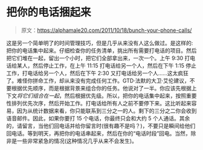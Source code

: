 # 把你的电话捆起来

> 原文：<https://alphamale20.com/2011/10/18/bunch-your-phone-calls/>

这是另一个简单明了的时间管理技巧，但是几乎从来没有人这么做过。是这样的:把你的电话集中起来。仔细检查你的任务清单，挑出所有需要打电话的项目。然后把它们堆在一起，留出一个小时，把它们全部拿出来，一次一个。上午 9:30 打电话给某人，然后停止工作，在上午 11:15 打电话给另一个人，然后在下午 1:15 停止工作，打电话给另一个人，然后在下午 2:30 又打电话给另一个人……这太疯狂了。难怪你拼命工作，却从来没有完成任何工作。GTD·法默的大卫·艾伦建议，不要根据优先顺序，而是根据背景来组合你的任务。他说对了一半。你应该先根据上下文*将它们组合在一起*，然后根据优先级。所以，把你的电话集中起来，按照重要性排列优先次序，然后开始工作。打电话给所有人之前不要停下来。这比听起来容易，因为从统计数据来看，你只能联系到三分之一的人。剩下的三分之二你会收到语音邮件。因此，如果你要打 15 个电话，你最终只会和大约 5 个人通话。其余的，请留言，当他们回电话并给你留言时(很有趣不是吗？)，不要只是瞬间给他们回电话。等到明天，再把你的电话串起来，然后在你的“电话时段”回电。当然，除非是一些非常紧急的情况(这种情况几乎从来不会发生)。

